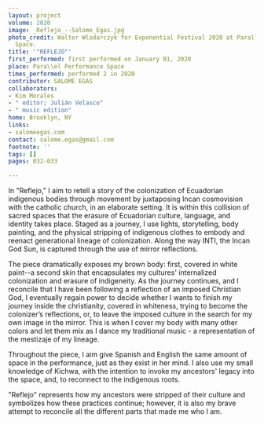 ```yaml
---
layout: project
volume: 2020
image: _Reflejo_--Salome_Egas.jpg
photo_credit: Walter Wlodarczyk for Exponential Festival 2020 at Parallel Performance
  Space.
title: '"REFLEJO"'
first_performed: first performed on January 01, 2020
place: Para\\el Performance Space
times_performed: performed 2 in 2020
contributor: SALOME EGAS
collaborators:
- Kim Morales
- " editor; Julián Velasco"
- " music edition"
home: Brooklyn, NY
links:
- salomeegas.com
contact: salome.egas@gmail.com
footnote: ''
tags: []
pages: 032-033

---
```



In "Reflejo,"  I aim to retell a story of the colonization of Ecuadorian indigenous bodies through movement by juxtaposing Incan cosmovision with the catholic church, in an elaborate setting. It is within this collision of sacred spaces that the erasure of Ecuadorian culture, language, and identity takes place. Staged as a journey, I use lights, storytelling, body painting, and the physical stripping of indigenous clothes to embody and reenact generational lineage of colonization. Along the way INTI, the Incan God Sun, is captured through the use of mirror reflections. 

The piece dramatically exposes my brown body: first, covered in white paint--a second skin that encapsulates my cultures' internalized colonization and erasure of indigeneity.  As the journey continues, and I reconcile that I have been following a reflection of an imposed Christian God, I eventually regain power to decide whether I wants to finish my journey inside the christianity, covered in whiteness, trying to become the colonizer’s reflections, or, to leave the imposed culture in the search for my own image in the mirror. This is when I cover my body with many other colors and let them mix as I dance my traditional music - a representation of the mestizaje of my lineage. 

Throughout the piece, I aim give Spanish and English the same amount of space in the performance, just as they exist in her mind. I also use my small knowledge of  Kichwa, with the intention to invoke my ancestors' legacy into the space, and, to reconnect to the indigenous roots.

"Reflejo" represents how my ancestors were stripped of their culture and symbolizes how these practices continue; however, it is also my brave attempt to reconcile all the different parts that made me who I am.


